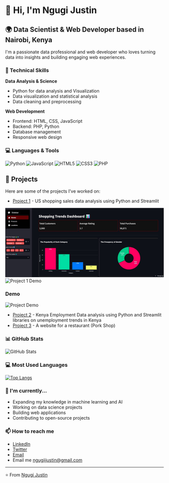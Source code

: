 # 👋 Hi, I'm Ngugi Justin

## 🌍 Data Scientist & Web Developer based in Nairobi, Kenya

I'm a passionate data professional and web developer who loves turning data into insights and building engaging web experiences.

### 🔧 Technical Skills

**Data Analysis & Science**
- Python for data analysis and Visualization
- Data visualization and statistical analysis
- Data cleaning and preprocessing

**Web Development**
- Frontend: HTML, CSS, JavaScript
- Backend: PHP, Python
- Database management
- Responsive web design

### 💻 Languages & Tools

![Python](https://img.shields.io/badge/-Python-3776AB?style=flat&logo=python&logoColor=white)
![JavaScript](https://img.shields.io/badge/-JavaScript-F7DF1E?style=flat&logo=javascript&logoColor=black)
![HTML5](https://img.shields.io/badge/-HTML5-E34F26?style=flat&logo=html5&logoColor=white)
![CSS3](https://img.shields.io/badge/-CSS3-1572B6?style=flat&logo=css3&logoColor=white)
![PHP](https://img.shields.io/badge/-PHP-777BB4?style=flat&logo=php&logoColor=white)

## 🚀 Projects
Here are some of the projects I've worked on:
- [Project 1](https://shopping-dashboard-analysis-i6jvpehax2h6mjrkowujtl.streamlit.app/)    - US shopping sales data analysis using Python and Streamlit
  
![Project 1 Screenshot](https://github.com/FazeJ99/Shopping-Dashboard-Analysis/blob/main/assets/Shopping%20Dashboard.jpg)
![Project 1 Demo](project1/assets/demo.gif)

### Demo
![Project Demo](assets/project-demo.gif)

- [Project 2](https://employment-trends-analysis-dashboard-knpdpxybknqhnwduu8bnpq.streamlit.app/) - Kenya Employment Data analysis using Python and Streamlit libraries on unemployment trends in Kenya
- [Project 3](https://github.com/FazeJ99/Pork-Shop-Website-) - A website for a restaurant (Pork Shop)


### 📊 GitHub Stats

![GitHub Stats](https://github-readme-stats.vercel.app/api?username=FazeJ99&show_icons=true&theme=radical)

### 💻 Most Used Languages

[![Top Langs](https://github-readme-stats.vercel.app/api/top-langs/?username=FazeJ99&layout=compact)](https://github.com/anuraghazra/github-readme-stats)

### 🌱 I'm currently...
- Expanding my knowledge in machine learning and AI
- Working on data science projects
- Building web applications
- Contributing to open-source projects

### 📫 How to reach me
- [LinkedIn](www.linkedin.com/in/justin-ngugi-078a41314)
- [Twitter](https://x.com/Faze__J)
- [Email](@ngugiijustin@gmail.com)
- Email me  ngugiijustin@gmail.com
---
⭐️ From [Ngugi Justin](https://github.com/FazeJ99)


